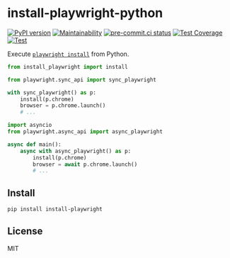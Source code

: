 # install-playwright-python

[![PyPI version](
  <https://badge.fury.io/py/install-playwright.svg>
  )](
  <https://badge.fury.io/py/install-playwright>
) [![Maintainability](
  <https://api.codeclimate.com/v1/badges/75293ef4c40e3382cfe8/maintainability>
  )](
  <https://codeclimate.com/github/eggplants/install-playwright-python/maintainability>
) [![pre-commit.ci status](
  <https://results.pre-commit.ci/badge/github/eggplants/install-playwright-python/master.svg>
  )](
  <https://results.pre-commit.ci/latest/github/eggplants/install-playwright-python/master>
) [![Test Coverage](
  <https://api.codeclimate.com/v1/badges/75293ef4c40e3382cfe8/test_coverage>
  )](
  <https://codeclimate.com/github/eggplants/install-playwright-python/test_coverage>
) [![Test](
  <https://github.com/eggplants/install-playwright-python/actions/workflows/test.yml/badge.svg>
  )](
  <https://github.com/eggplants/install-playwright-python/actions/workflows/test.yml>
)

Execute [`playwright install`](https://playwright.dev/python/docs/cli) from Python.

```python
from install_playwright import install
```

```python
from playwright.sync_api import sync_playwright

with sync_playwright() as p:
    install(p.chrome)
    browser = p.chrome.launch()
    # ...
```

```python
import asyncio
from playwright.async_api import async_playwright

async def main():
    async with async_playwright() as p:
        install(p.chrome)
        browser = await p.chrome.launch()
        # ...
```

## Install

```bash
pip install install-playwright
```

## License

MIT
